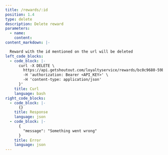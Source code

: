 ```yaml
---
title: /rewards/:id
position: 1.4
type: delete
description: Delete reward
parameters:
  - name: 
    content: 
content_markdown: |-

  Reward with the id mentioned on the url will be deleted
left_code_blocks:
  - code_block: |-
      curl -X DELETE \
        https://api.getshoutout.com/loyaltyservice/rewards/bc0c9680-59be-11e8-82ea-7154ab678cae \
        -H 'authorization: Bearer <API_KEY>' \
        -H 'content-type: application/json'
      }'
    title: Curl
    language: bash
right_code_blocks:
  - code_block: |-
      {}
    title: Response
    language: json
  - code_block: |-
      {
        "message": "Something went wrong"
      }
    title: Error
    language: json
---
```



